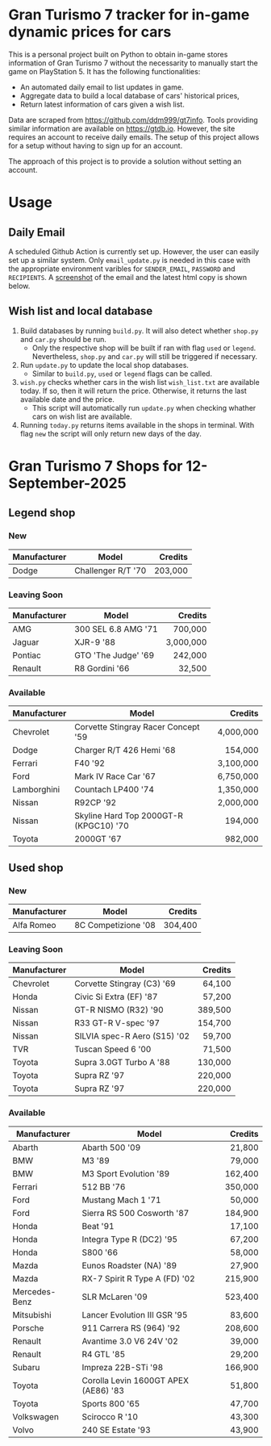 # Gran Turismo 7 tracker for in-game dynamic prices for cars

This is a personal project built on Python to obtain in-game stores information of Gran Turismo 7 without the necessarity to manually start the game on PlayStation 5. It has the following functionalities:

- An automated daily email to list updates in game.
- Aggregate data to build a local database of cars' historical prices,
- Return latest information of cars given a wish list.

Data are scraped from https://github.com/ddm999/gt7info. Tools providing similar information are available on https://gtdb.io. However, the site requires an account to receive daily emails. The setup of this project allows for a setup without having to sign up for an account.

The approach of this project is to provide a solution without setting an account.

# Usage

## Daily Email

A scheduled Github Action is currently set up. However, the user can easily set up a similar system. Only `email_update.py` is needed in this case with the appropriate environment varibles for `SENDER_EMAIL`, `PASSWORD` and `RECIPIENTS`. A [screenshot](https://raw.githubusercontent.com/marcohoucheng/Gran-Turismo-7-Price-Tracker/main/data/email_screenshot.png) of the email and the latest html copy is shown below.

## Wish list and local database

1. Build databases by running `build.py`. It will also detect whether `shop.py` and `car.py` should be run.
    - Only the respective shop will be built if ran with flag `used` or `legend`. Nevertheless, `shop.py` and `car.py` will still be triggered if necessary.
2. Run `update.py` to update the local shop databases.
    - Similar to `build.py`, `used` or `legend` flags can be called.
3. `wish.py` checks whether cars in the wish list `wish_list.txt` are available today. If so, then it will return the price. Otherwise, it returns the last available date and the price.
    - This script will automatically run `update.py` when checking whather cars on wish list are available.
4. Running `today.py` returns items available in the shops in terminal. With flag `new` the script will only return new days of the day.


# Gran Turismo 7 Shops for 12-September-2025



## Legend shop

### New
 | Manufacturer | Model | Credits |
 | --- | --- | --: |
|Dodge|Challenger R/T '70|203,000|

### Leaving Soon
 | Manufacturer | Model | Credits |
 | --- | --- | --: |
|AMG|300 SEL 6.8 AMG '71|700,000|
|Jaguar|XJR-9 '88|3,000,000|
|Pontiac|GTO 'The Judge' '69|242,000|
|Renault|R8 Gordini '66|32,500|

### Available
 | Manufacturer | Model | Credits |
 | --- | --- | --: |
|Chevrolet|Corvette Stingray Racer Concept '59|4,000,000|
|Dodge|Charger R/T 426 Hemi '68|154,000|
|Ferrari|F40 '92|3,100,000|
|Ford|Mark IV Race Car '67|6,750,000|
|Lamborghini|Countach LP400 '74|1,350,000|
|Nissan|R92CP '92|2,000,000|
|Nissan|Skyline Hard Top 2000GT-R (KPGC10) '70|194,000|
|Toyota|2000GT '67|982,000|


## Used shop

### New
 | Manufacturer | Model | Credits |
 | --- | --- | --: |
|Alfa Romeo|8C Competizione '08|304,400|

### Leaving Soon
 | Manufacturer | Model | Credits |
 | --- | --- | --: |
|Chevrolet|Corvette Stingray (C3) '69|64,100|
|Honda|Civic Si Extra (EF) '87|57,200|
|Nissan|GT-R NISMO (R32) '90|389,500|
|Nissan|R33 GT-R V-spec '97|154,700|
|Nissan|SILVIA spec-R Aero (S15) '02|59,700|
|TVR|Tuscan Speed 6 '00|71,500|
|Toyota|Supra 3.0GT Turbo A '88|130,000|
|Toyota|Supra RZ '97|220,000|
|Toyota|Supra RZ '97|220,000|

### Available
 | Manufacturer | Model | Credits |
 | --- | --- | --: |
|Abarth|Abarth 500 '09|21,800|
|BMW|M3 '89|79,000|
|BMW|M3 Sport Evolution '89|162,400|
|Ferrari|512 BB '76|350,000|
|Ford|Mustang Mach 1 '71|50,000|
|Ford|Sierra RS 500 Cosworth '87|184,900|
|Honda|Beat '91|17,100|
|Honda|Integra Type R (DC2) '95|67,200|
|Honda|S800 '66|58,000|
|Mazda|Eunos Roadster (NA) '89|27,900|
|Mazda|RX-7 Spirit R Type A (FD) '02|215,900|
|Mercedes-Benz|SLR McLaren '09|523,400|
|Mitsubishi|Lancer Evolution III GSR '95|83,600|
|Porsche|911 Carrera RS (964) '92|208,600|
|Renault|Avantime 3.0 V6 24V '02|39,000|
|Renault|R4 GTL '85|29,200|
|Subaru|Impreza 22B-STi '98|166,900|
|Toyota|Corolla Levin 1600GT APEX (AE86) '83|51,800|
|Toyota|Sports 800 '65|47,700|
|Volkswagen|Scirocco R '10|43,300|
|Volvo|240 SE Estate '93|43,900|
